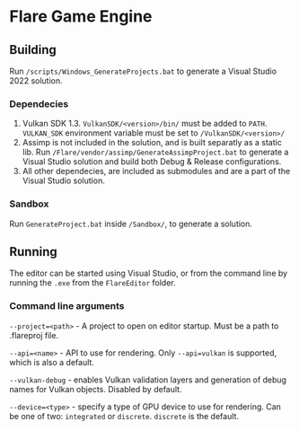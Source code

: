 # Flare Game Engine

## Building

Run `/scripts/Windows_GenerateProjects.bat` to generate a Visual Studio 2022 solution.

### Dependecies

1. Vulkan SDK 1.3. `VulkanSDK/<version>/bin/` must be added to `PATH`. `VULKAN_SDK` environment variable must be set to `/VulkanSDK/<version>/`
2. Assimp is not included in the solution, and is built separatly as a static lib.
    Run `/Flare/vendor/assimp/GenerateAssimpProject.bat` to generate a Visual Studio solution and build both Debug & Release configurations.
3. All other dependecies, are included as submodules and are a part of the Visual Studio solution.

### Sandbox

Run `GenerateProject.bat` inside `/Sandbox/`, to generate a solution.

## Running

The editor can be started using Visual Studio, or from the command line by running the `.exe` from the `FlareEditor` folder.

### Command line arguments

`--project=<path>` - A project to open on editor startup. Must be a path to .flareproj file.

`--api=<name>` - API to use for rendering. Only `--api=vulkan` is supported, which is also a default.

`--vulkan-debug` - enables Vulkan validation layers and generation of debug names for Vulkan objects. Disabled by default.

`--device=<type>` - specify a type of GPU device to use for rendering. Can be one of two: `integrated` or `discrete`. `discrete` is the default.

